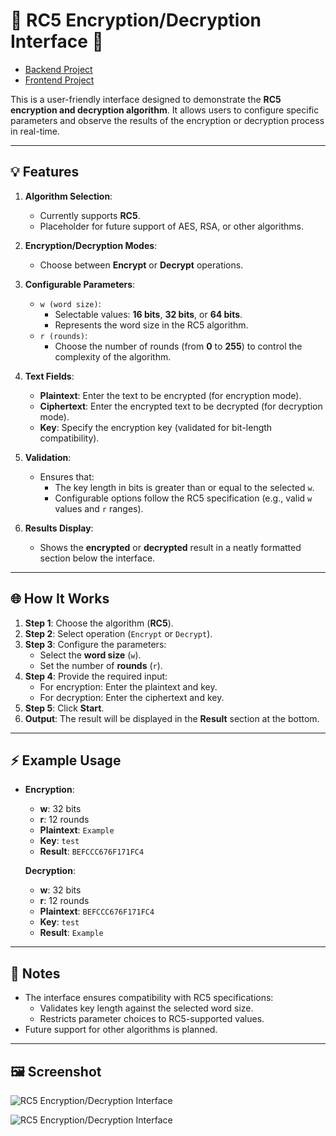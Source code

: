 # 🌟 RC5 Encryption/Decryption Interface 🌟

* [Backend Project](https://github.com/sergiu1301/CryptographyBackend)
* [Frontend Project](https://github.com/sergiu1301/CryptographyFrontend)

This is a user-friendly interface designed to demonstrate the **RC5 encryption and decryption algorithm**. It allows users to configure specific parameters and observe the results of the encryption or decryption process in real-time.

---

## 💡 Features
1. **Algorithm Selection**:
   - Currently supports **RC5**.
   - Placeholder for future support of AES, RSA, or other algorithms.

2. **Encryption/Decryption Modes**:
   - Choose between **Encrypt** or **Decrypt** operations.

3. **Configurable Parameters**:
   - `w (word size)`:
     - Selectable values: **16 bits**, **32 bits**, or **64 bits**.
     - Represents the word size in the RC5 algorithm.
   - `r (rounds)`:
     - Choose the number of rounds (from **0** to **255**) to control the complexity of the algorithm.

4. **Text Fields**:
   - **Plaintext**: Enter the text to be encrypted (for encryption mode).
   - **Ciphertext**: Enter the encrypted text to be decrypted (for decryption mode).
   - **Key**: Specify the encryption key (validated for bit-length compatibility).

5. **Validation**:
   - Ensures that:
     - The key length in bits is greater than or equal to the selected `w`.
     - Configurable options follow the RC5 specification (e.g., valid `w` values and `r` ranges).

6. **Results Display**:
   - Shows the **encrypted** or **decrypted** result in a neatly formatted section below the interface.

---

## 🌐 How It Works
1. **Step 1**: Choose the algorithm (**RC5**).
2. **Step 2**: Select operation (`Encrypt` or `Decrypt`).
3. **Step 3**: Configure the parameters:
   - Select the **word size** (`w`).
   - Set the number of **rounds** (`r`).
4. **Step 4**: Provide the required input:
   - For encryption: Enter the plaintext and key.
   - For decryption: Enter the ciphertext and key.
5. **Step 5**: Click **Start**.
6. **Output**: The result will be displayed in the **Result** section at the bottom.

---

## ⚡ Example Usage
- **Encryption**:
  - **w**: 32 bits
  - **r**: 12 rounds
  - **Plaintext**: `Example`
  - **Key**: `test`
  - **Result**: `BEFCCC676F171FC4`

  **Decryption**:
  - **w**: 32 bits
  - **r**: 12 rounds
  - **Plaintext**: `BEFCCC676F171FC4`
  - **Key**: `test`
  - **Result**: `Example`

---

## 📓 Notes
- The interface ensures compatibility with RC5 specifications:
  - Validates key length against the selected word size.
  - Restricts parameter choices to RC5-supported values.
- Future support for other algorithms is planned.

---

## 🖼️ Screenshot
![RC5 Encryption/Decryption Interface](https://github.com/user-attachments/assets/7e1a30c7-4106-464b-873c-4ab689d7f522)

![RC5 Encryption/Decryption Interface](https://github.com/user-attachments/assets/203b734f-eefd-490c-85da-8592b0f4504b)



